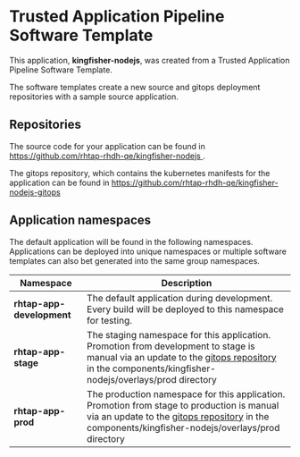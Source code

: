 # Trusted Application Pipeline Software Template

This application, **kingfisher-nodejs**, was created from a Trusted Application Pipeline Software Template.

The software templates create a new source and gitops deployment repositories with a sample source application. 

## Repositories

The source code for your application can be found in [https://github.com/rhtap-rhdh-qe/kingfisher-nodejs ](https://github.com/rhtap-rhdh-qe/kingfisher-nodejs ).
 
The gitops repository, which contains the kubernetes manifests for the application can be found in 
[https://github.com/rhtap-rhdh-qe/kingfisher-nodejs-gitops ](https://github.com/rhtap-rhdh-qe/kingfisher-nodejs-gitops ) 

## Application namespaces 

The default application will be found in the following namespaces. Applications can be deployed into unique namespaces or multiple software templates can also bet generated into the same group namespaces.  

|  Namespace   |  Description   |  
| -------- | -------- |   
| **rhtap-app-development** | The default application during development. Every build will be deployed to this namespace for testing. | 
| **rhtap-app-stage** | The staging namespace for this application. Promotion from development to stage is manual via an update to the [gitops repository](https://github.com/rhtap-rhdh-qe/kingfisher-nodejs-gitops ) in the components/kingfisher-nodejs/overlays/prod directory |  
| **rhtap-app-prod** | The production namespace for this application. Promotion from stage to production is manual via an update to the [gitops repository](https://github.com/rhtap-rhdh-qe/kingfisher-nodejs-gitops ) in the components/kingfisher-nodejs/overlays/prod directory | 